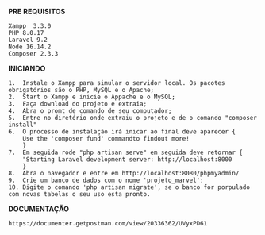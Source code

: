 **PRE REQUISITOS**

    Xampp  3.3.0 
    PHP 8.0.17 
    Laravel 9.2
    Node 16.14.2
    Composer 2.3.3

**INICIANDO**

    1.  Instale o Xampp para simular o servidor local. Os pacotes obrigatórios são o PHP, MySQL e o Apache;
    2.  Start o Xampp e inicie o Appache e o MySQL;
    3.  Faça download do projeto e extraia;
    4.  Abra o promt de comando de seu computador;
    5.  Entre no diretório onde extraiu o projeto e de o comando "composer install"
    6.  O processo de instalação irá inicar ao final deve aparecer {
        Use the 'composer fund' commandto findout more!
        } 
    7.  Em seguida rode "php artisan serve" em seguida deve retornar {
        "Starting Laravel development server: http://localhost:8000
        }
    8.  Abra o navegador e entre em http://localhost:8080/phpmyadmin/
    9.  Crie um banco de dados com o nome 'projeto_marvel';
    10. Digite o comando 'php artisan migrate', se o banco for porpulado com novas tabelas o seu uso esta pronto.
 

**DOCUMENTAÇÃO**

    https://documenter.getpostman.com/view/20336362/UVyxPD61
